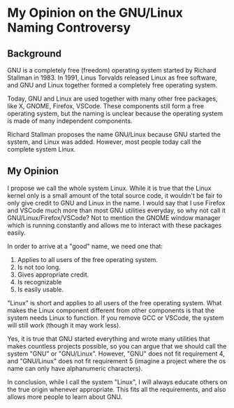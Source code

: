 # My Opinion on the GNU/Linux Naming Controversy

## Background

GNU is a completely free (freedom) operating system started by Richard Stallman in 1983.
In 1991, Linus Torvalds released Linux as free software, and GNU and Linux together formed a
completely free operating system.

Today, GNU and Linux are used together with many other free packages, like X, GNOME, Firefox,
VSCode. These components still form a free operating system, but the naming is unclear because
the operating system is made of many independent components.

Richard Stallman proposes the name GNU/Linux because GNU started the system, and Linux was added.
However, most people today call the complete system Linux.

## My Opinion

I propose we call the whole system Linux. While it is true that the Linux kernel only is
a small amount of the total source code, it wouldn't be fair to only give credit to GNU and
Linux in the name. I would say that I use Firefox and VSCode much more than most GNU utilities
everyday, so why not call it GNU/Linux/Firefox/VSCode? Not to mention the GNOME window manager
which is running constantly and allows me to interact with these packages easily.

In order to arrive at a "good" name, we need one that:

1. Applies to all users of the free operating system.
2. Is not too long.
3. Gives appropriate credit.
4. Is recognizable
5. Is easily usable.

"Linux" is short and applies to all users of the free operating system. What makes the Linux
component different from other components is that the system needs Linux to function. If you
remove GCC or VSCode, the system will still work (though it may work less).

Yes, it is true that GNU started everything and wrote many utilities that makes countless projects
possible, so you can argue that we should call the system "GNU" or "GNU/Linux". However, "GNU" does
not fit requirement 4, and "GNU/Linux" does not fit requirement 5 (imagine a project where
the os name can only have alphanumeric characters).

In conclusion, while I call the system "Linux", I will always educate others on the true origin
whenever appropriate. This fits all the requirements, and also allows more people to learn about GNU.
